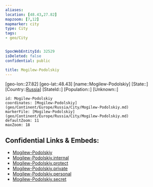 ```yaml
---
aliases: 
location: [48.43,27.82]
mapzoom: [7,12] 
mapmarker: city 
type: City
tags:
- geo/City


SpocWebEntityId: 32529
isDeleted: false
confidential: public

title: Mogilew-Podolskiy
---
```

[geo-lon::27.82]
[geo-lat::48.43]
[name::Mogilew-Podolskiy]
[State::]
[Country::[Russia](geo/Continent/Europe/Russia.md)]
[StateId::]
[Population::]
[Unknown::]


```leaflet
id: Mogilew-Podolskiy
coordinates: [Mogilew-Podolskiy](geo/Continent/Europe/Russia/City/Mogilew-Podolskiy.md)
markerFile: [Mogilew-Podolskiy](geo/Continent/Europe/Russia/City/Mogilew-Podolskiy.md)
defaultZoom: 11 
maxZoom: 18
```


## Confidential Links & Embeds: 
- [Mogilew-Podolskiy](../../../../../../_public/geo/Continent/Europe/Russia/City/Mogilew-Podolskiy.md) 
- [Mogilew-Podolskiy.internal](../../../../../../_internal/geo/Continent/Europe/Russia/City/Mogilew-Podolskiy.internal.md) 
- [Mogilew-Podolskiy.protect](../../../../../../_protect/geo/Continent/Europe/Russia/City/Mogilew-Podolskiy.protect.md) 
- [Mogilew-Podolskiy.private](../../../../../../_private/geo/Continent/Europe/Russia/City/Mogilew-Podolskiy.private.md) 
- [Mogilew-Podolskiy.personal](../../../../../../_personal/geo/Continent/Europe/Russia/City/Mogilew-Podolskiy.personal.md) 
- [Mogilew-Podolskiy.secret](../../../../../../_secret/geo/Continent/Europe/Russia/City/Mogilew-Podolskiy.secret.md) 
